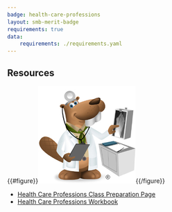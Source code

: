 ```yaml
---
badge: health-care-professions
layout: smb-merit-badge
requirements: true
data:
    requirements: ./requirements.yaml
---
```


## Resources

{{#figure}}<img src="health-care-professions-bucky.jpg" class="W(100%)" />{{/figure}}
* [Health Care Professions Class Preparation Page](health-care-professions-cpp.pdf)
* [Health Care Professions Workbook](health-care-professions-workbook.pdf)
